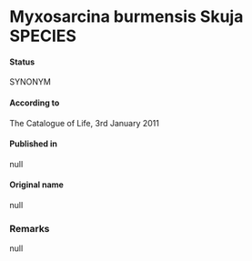 # Myxosarcina burmensis Skuja SPECIES

#### Status
SYNONYM

#### According to
The Catalogue of Life, 3rd January 2011

#### Published in
null

#### Original name
null

### Remarks
null